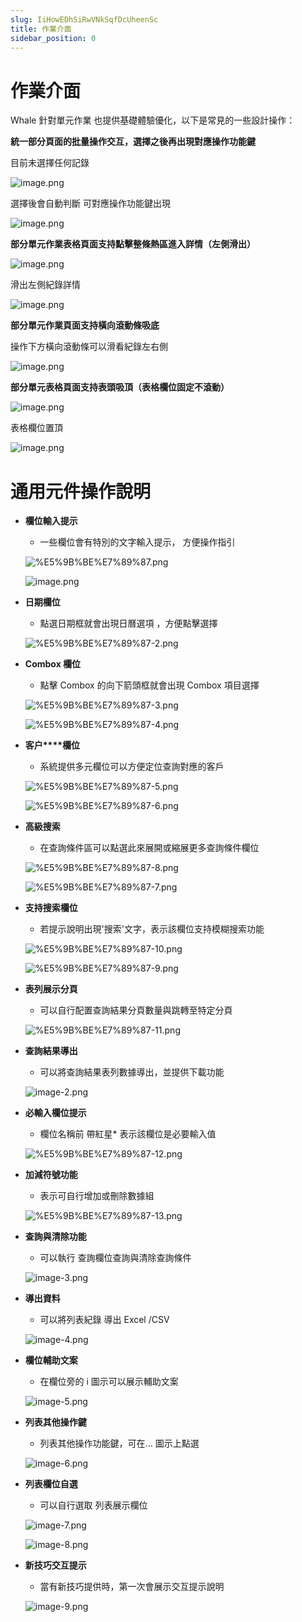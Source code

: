 ```yaml
---
slug: IiHowEDhSiRwVNkSqfDcUheenSc
title: 作業介面
sidebar_position: 0
---
```



# 作業介面


Whale 針對單元作業 也提供基礎體驗優化，以下是常見的一些設計操作：


**統一部分頁面的批量操作交互，選擇之後再出現對應操作功能鍵**


目前未選擇任何記錄


![image.png](/assets/32b40f4dcb8fd62c4134ea82c996e883.png)


選擇後會自動判斷 可對應操作功能鍵出現


![image.png](/assets/77d4e1922320531f0887d0b27a2be650.png)


**部分單元作業表格頁面支持點擊整條熱區進入詳情（左側滑出）**


![image.png](/assets/e665b0f2128ae9d141eb26016bb07c3b.png)


滑出左側紀錄詳情


![image.png](/assets/fccbf2a8479614a40b61ed5892bf426c.png)


**部分單元作業頁面支持橫向滾動條吸底**


操作下方橫向滾動條可以滑看紀錄左右側


![image.png](/assets/54c8e1f88deb5b000e392d86e19d78ba.png)


**部分單元表格頁面支持表頭吸頂（表格欄位固定不滾動）**


![image.png](/assets/59afd54b4414d00f73fc1aa6b889044f.png)


表格欄位置頂


![image.png](/assets/6cd52dd92fb728e1430b9663cab0a917.png)


# 通用元件操作說明

- **欄位輸入提示**
    - 一些欄位會有特別的文字輸入提示， 方便操作指引

    ![%E5%9B%BE%E7%89%87.png](/assets/702724cb549cace567fbc9eb67f845e9.png)


    ![image.png](/assets/a0aa1182d62d83349e6548c884469194.png)

- **日期欄位**
    - 點選日期框就會出現日曆選項 ，方便點擊選擇

    ![%E5%9B%BE%E7%89%87-2.png](/assets/c291966affad6ae09925dbf15ad7c26f.png)

- **Combox 欄位**
    - 點擊 Combox 的向下箭頭框就會出現 Combox 項目選擇

    ![%E5%9B%BE%E7%89%87-3.png](/assets/0259c66c010ec2885342cccc609b7319.png)


    ![%E5%9B%BE%E7%89%87-4.png](/assets/98de308a6ba7d5a651fd72c4d0655ccc.png)

- **客户****欄位**
    - 系統提供多元欄位可以方便定位查詢對應的客戶

    ![%E5%9B%BE%E7%89%87-5.png](/assets/665794c3f585330873614ad532d3f2e0.png)


    ![%E5%9B%BE%E7%89%87-6.png](/assets/ab3fa53009c003fc764c731709f810a7.png)

- **高級搜索**
    - 在查詢條件區可以點選此來展開或縮展更多查詢條件欄位

    ![%E5%9B%BE%E7%89%87-8.png](/assets/3977b08dedaa664ba94794f309cccbcd.png)


    ![%E5%9B%BE%E7%89%87-7.png](/assets/1703c5f07960c5401172f44c8e614bad.png)

- **支持搜索欄位**
    - 若提示說明出現'搜索'文字，表示該欄位支持模糊搜索功能

    ![%E5%9B%BE%E7%89%87-10.png](/assets/68ca2886cf0288d7c2198e81a264f9fb.png)


    ![%E5%9B%BE%E7%89%87-9.png](/assets/ce6ef98d477c242057723dd06dd3efeb.png)

- **表列展示分頁**
    - 可以自行配置查詢結果分頁數量與跳轉至特定分頁

    ![%E5%9B%BE%E7%89%87-11.png](/assets/2c4d88bb9a5cddacc4663f815f978878.png)

- **查詢結果導出**
    - 可以將查詢結果表列數據導出，並提供下載功能

    ![image-2.png](/assets/91bec37102a16f4fd223e8be29186265.png)

- **必輸入欄位提示**
    - 欄位名稱前 帶紅星* 表示該欄位是必要輸入值

    ![%E5%9B%BE%E7%89%87-12.png](/assets/f7dceb400f77e2f8034b310adf42d70b.png)

- **加減符號功能**
    - 表示可自行增加或刪除數據組

    ![%E5%9B%BE%E7%89%87-13.png](/assets/4701350ad3ca12ac0d04a3f6a892f5fb.png)

- **查詢與清除功能**
    - 可以執行 查詢欄位查詢與清除查詢條件

    ![image-3.png](/assets/4e3f9410729c9dc622b0ee9016ed1305.png)

- **導出資料**
    - 可以將列表紀錄 導出 Excel /CSV

    ![image-4.png](/assets/35f49e104b1f793d39eaf6c06c10efae.png)

- **欄位輔助文案**
    - 在欄位旁的 i 圖示可以展示輔助文案

    ![image-5.png](/assets/e739236b6c4f17aa68c35b7c92e1942e.png)

- **列表其他操作鍵**
    - 列表其他操作功能鍵，可在... 圖示上點選

    ![image-6.png](/assets/f7fcc2ab2c2a2ac754fccdb4b131b106.png)

- **列表欄位自選**
    - 可以自行選取 列表展示欄位

    ![image-7.png](/assets/d45464903e6e8a35a94a139da125e071.png)


    ![image-8.png](/assets/ccd5011771bcd6b61e39a5cfcebcb445.png)

- **新技巧交互提示**
    - 當有新技巧提供時，第一次會展示交互提示說明

    ![image-9.png](/assets/60e4b3a034ba951f8482aee9976dd07d.png)

